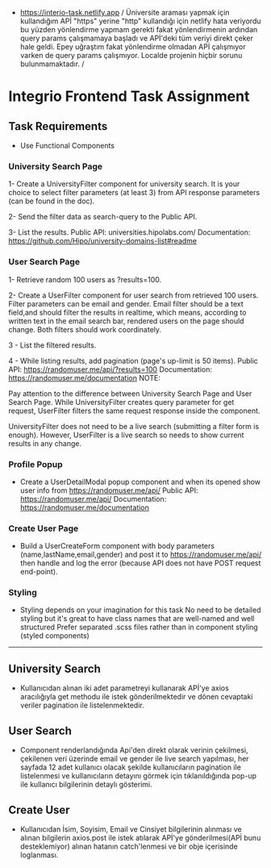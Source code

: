 * https://interio-task.netlify.app 
/ Üniversite araması yapmak için kullandığım APİ "https" yerine "http" kullandığı için netlify hata veriyordu bu yüzden yönlendirme yapmam gerekti fakat yönlendirmenin ardından query params çalışmamaya başladı ve APİ'deki tüm veriyi direkt çeker hale geldi. Epey uğraştım fakat yönlendirme olmadan APİ çalışmıyor varken de query params çalışmıyor. Localde projenin hiçbir sorunu bulunmamaktadır. /

# Integrio Frontend Task Assignment

## Task Requirements

* Use Functional Components


### University Search Page

1- Create a UniversityFilter component for university search. It is your choice to select filter parameters (at least 3) from API response parameters (can be found in the doc).

2- Send the filter data as search-query to the Public API.

3- List the results.
Public API: universities.hipolabs.com/
Documentation: https://github.com/Hipo/university-domains-list#readme


### User Search Page

1- Retrieve random 100 users as ?results=100.

2- Create a UserFilter component for user search from retrieved 100 users. Filter parameters can be email and gender. Email filter should be a text field,and
should filter the results in realtime, which means, according to written text in the email search bar, rendered users on the page should change. Both filters should work
coordinately.

3 - List the filtered results.

4 - While listing results, add pagination (page's up-limit is 50 items).
Public API: https://randomuser.me/api/?results=100
Documentation: https://randomuser.me/documentation
NOTE:

Pay attention to the difference between University Search Page and User Search Page. While UniversityFilter creates query parameter for get request, UserFilter filters the same request response inside the component.

UniversityFilter does not need to be a live search (submitting a filter form is enough). However, UserFilter is a live search so needs to show current results in any change.


### Profile Popup

* Create a UserDetailModal popup component and when its opened show user info from https://randomuser.me/api/
Public API: https://randomuser.me/api/
Documentation: https://randomuser.me/documentation


### Create User Page

* Build a UserCreateForm component with body parameters (name,lastName,email,gender) and post it to https://randomuser.me/api/ then handle and log the error (because API does not have POST request end-point).


### Styling

* Styling depends on your imagination for this task
No need to be detailed styling but it's great to have class names that are well-named and well structured
Prefer separated .scss files rather than in component styling (styled components)

---

## University Search

* Kullanıcıdan alınan iki adet parametreyi kullanarak APİ'ye axios aracılığıyla get methodu ile istek gönderilmektedir ve dönen cevaptaki veriler pagination ile listelenmektedir.

## User Search

* Component renderlandığında Api'den direkt olarak verinin çekilmesi, çekilenen veri üzerinde email ve gender ile live search yapılması, her sayfada 12 adet kullanıcı olacak şekilde kullanıcıların pagination ile listelenmesi ve kullanıcıların detayını görmek için tıklanıldığında pop-up ile kullanıcı bilgilerinin detaylı gösterimi.

## Create User

* Kullanıcıdan İsim, Soyisim, Email ve Cinsiyet bilgilerinin alınması ve alınan bilgilerin axios.post ile istek atılarak APİ'ye gönderilmesi(APİ bunu desteklemiyor) alınan hatanın catch'lenmesi ve bir obje içerisinde loglanması.

